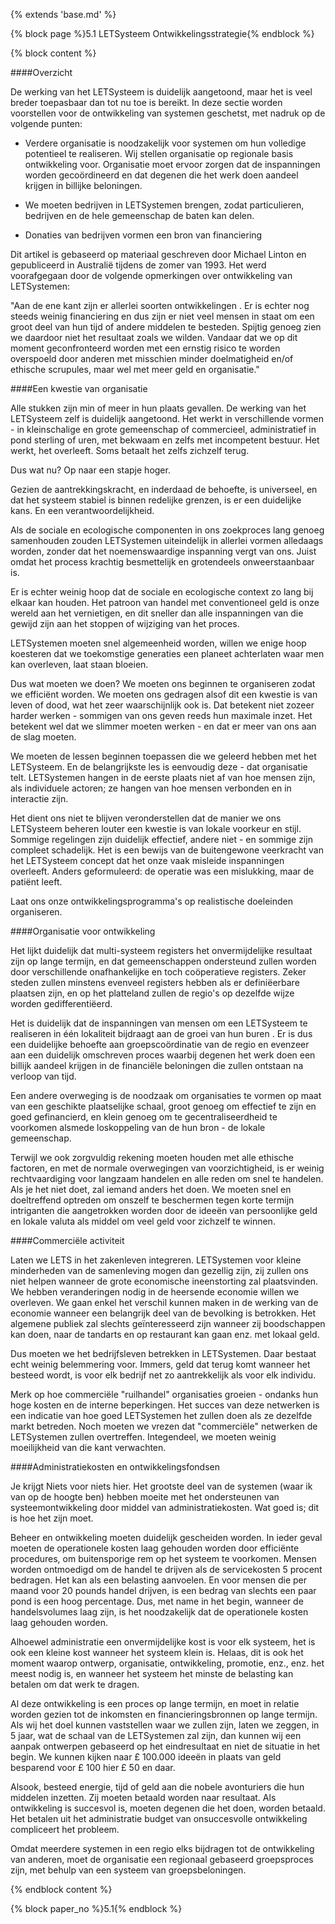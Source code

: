 {% extends 'base.md' %}

{% block page %}5.1 LETSysteem Ontwikkelingsstrategie{% endblock %}

{% block content %}

####Overzicht

De werking van het LETSysteem is duidelijk aangetoond,
maar het is veel breder toepasbaar dan tot nu toe is bereikt.
In deze sectie worden voorstellen voor de ontwikkeling van systemen geschetst,
met nadruk op de volgende punten:

* Verdere organisatie is noodzakelijk voor systemen om hun volledige potentieel te realiseren.
Wij stellen organisatie op regionale basis ontwikkeling voor.
Organisatie moet ervoor zorgen dat de inspanningen worden gecoördineerd en dat
degenen die het werk doen aandeel krijgen in billijke beloningen.

* We moeten bedrijven in LETSystemen brengen, zodat
particulieren, bedrijven en de hele gemeenschap de baten kan delen.

* Donaties van bedrijven vormen een bron van financiering

Dit artikel is gebaseerd op materiaal geschreven door Michael Linton
en gepubliceerd in Australië tijdens de zomer van 1993. Het
werd voorafgegaan door de volgende opmerkingen over
ontwikkeling van LETSystemen:


"Aan de ene kant zijn er allerlei soorten ontwikkelingen .
Er is echter nog steeds weinig financiering en dus zijn er
niet veel mensen in staat om een groot deel van hun tijd of andere middelen te besteden.
Spijtig genoeg zien we daardoor niet het resultaat zoals we wilden.
Vandaar dat we op dit moment geconfronteerd worden met een ernstig risico
te worden overspoeld door anderen met misschien minder doelmatigheid en/of ethische scrupules,
maar wel met meer geld en organisatie."

####Een kwestie van organisatie

Alle stukken zijn min of meer in hun plaats gevallen. De werking van het LETSysteem 
zelf is duidelijk aangetoond. Het werkt in verschillende
vormen - in kleinschalige en grote gemeenschap of
commercieel, administratief in pond sterling of uren, met bekwaam
en zelfs met incompetent bestuur. Het werkt, het
overleeft. Soms betaalt het zelfs zichzelf terug.

Dus wat nu? Op naar een stapje hoger.

Gezien de aantrekkingskracht, en inderdaad de behoefte, is universeel, en
dat het systeem stabiel is binnen redelijke grenzen, is er
een duidelijke kans. En een verantwoordelijkheid.

Als de sociale en ecologische componenten in ons zoekproces
lang genoeg samenhouden zouden LETSystemen uiteindelijk in allerlei
vormen alledaags worden, zonder dat het noemenswaardige inspanning vergt van
ons. Juist omdat het process krachtig besmettelijk en grotendeels
onweerstaanbaar is.

Er is echter weinig hoop dat de sociale en ecologische context
zo lang bij elkaar kan houden. Het patroon van handel met 
conventioneel geld is onze wereld aan het vernietigen, en dit
sneller dan alle inspanningen van die gewijd zijn aan het stoppen of 
wijziging van het proces.

LETSystemen moeten snel algemeenheid worden, willen we enige hoop koesteren
dat we toekomstige generaties een planeet achterlaten waar men kan overleven,
laat staan bloeien.

Dus wat moeten we doen? We moeten ons beginnen te organiseren zodat we efficiënt worden.
We moeten ons gedragen alsof dit een kwestie is van leven of dood, wat het zeer waarschijnlijk ook is.
Dat betekent niet zozeer harder werken - sommigen van ons geven reeds hun
maximale inzet. Het betekent wel dat we slimmer moeten werken - en dat er meer van ons aan de slag moeten.

We moeten de lessen beginnen toepassen die we geleerd hebben met het LETSysteem.
En de belangrijkste les is eenvoudig deze - dat organisatie telt. LETSystemen hangen in de
eerste plaats niet af van hoe mensen zijn, als individuele actoren;
ze hangen van hoe mensen verbonden en in interactie zijn.

Het dient ons niet te blijven veronderstellen dat de manier we ons LETSysteem beheren
louter een kwestie is van lokale voorkeur en stijl.
Sommige regelingen zijn duidelijk effectief, andere niet - en sommige zijn
compleet schadelijk. Het is een bewijs van de buitengewone veerkracht
van het LETSysteem concept dat het onze vaak misleide inspanningen overleeft.
Anders geformuleerd: de operatie was een mislukking, maar de patiënt leeft.

Laat ons onze ontwikkelingsprogramma's op realistische doeleinden organiseren.

####Organisatie voor ontwikkeling

Het lijkt duidelijk dat multi-systeem registers het
onvermijdelijke resultaat zijn op lange termijn, en dat gemeenschappen
ondersteund zullen worden door verschillende onafhankelijke en toch
coöperatieve registers. Zeker steden zullen minstens evenveel
registers hebben als er definiëerbare plaatsen zijn, en op het platteland
zullen de regio's op dezelfde wijze worden gedifferentiëerd.

Het is duidelijk dat de inspanningen van mensen om een LETSysteem te realiseren in één lokaliteit
bijdraagt aan de groei van hun buren .
Er is dus een duidelijke behoefte aan groepscoördinatie van de regio
en evenzeer aan een duidelijk omschreven proces waarbij degenen het werk doen
een billijk aandeel krijgen in de financiële beloningen die zullen ontstaan na verloop van tijd.

Een andere overweging is de noodzaak om organisaties te vormen op maat van
een geschikte plaatselijke schaal, groot genoeg om effectief te zijn en
goed gefinancierd, en klein genoeg om te gecentraliseerdheid te voorkomen alsmede
loskoppeling van de hun bron - de lokale gemeenschap.

Terwijl we ook zorgvuldig rekening moeten houden met alle ethische factoren,
en met de normale overwegingen van voorzichtigheid, is er weinig
rechtvaardiging voor langzaam handelen en alle reden om snel te handelen.
Als je het niet doet, zal iemand anders het doen. We moeten snel en doeltreffend optreden om
onszelf te beschermen tegen korte termijn intriganten die aangetrokken worden door de ideeën
van persoonlijke geld en lokale valuta als middel om veel geld voor
zichzelf te winnen.

####Commerciële activiteit

Laten we LETS in het zakenleven integreren. LETSystemen voor kleine
minderheden van de samenleving mogen dan gezellig zijn, zij zullen ons
niet helpen wanneer de grote economische ineenstorting zal plaatsvinden.
We hebben veranderingen nodig in de heersende economie willen we
overleven. We gaan enkel het verschil kunnen maken in de werking van de
economie wanneer een belangrijk deel van de bevolking is betrokken.
Het algemene publiek zal slechts geïnteresseerd zijn wanneer zij boodschappen
kan doen, naar de tandarts en op restaurant kan gaan enz. met lokaal geld.

Dus moeten we het bedrijfsleven betrekken in LETSystemen. 
Daar bestaat echt weinig belemmering voor. Immers, geld dat terug komt wanneer het besteed wordt,
is voor elk bedrijf net zo aantrekkelijk als voor elk individu.

Merk op hoe commerciële "ruilhandel" organisaties groeien -
ondanks hun hoge kosten en de interne beperkingen. Het
succes van deze netwerken is een indicatie van hoe goed
LETSystemen het zullen doen als ze dezelfde markt betreden.
Noch moeten we vrezen dat "commerciële" netwerken de LETSystemen
zullen overtreffen. Integendeel, we moeten weinig moeilijkheid
van die kant verwachten. 

####Administratiekosten en ontwikkelingsfondsen

Je krijgt Niets voor niets hier. Het grootste deel van de systemen (waar ik van op de hoogte ben)
hebben moeite met het ondersteunen van systeemontwikkeling door middel van
administratiekosten. Wat goed is; dit is hoe het zijn moet.

Beheer en ontwikkeling moeten duidelijk gescheiden worden.
In ieder geval moeten de operationele kosten laag gehouden worden door efficiënte
procedures, om buitensporige rem op het systeem te voorkomen.
Mensen worden ontmoedigd om de handel te drijven als de servicekosten
5 procent bedragen. Het kan als een belasting aanvoelen.
En voor mensen die per maand voor 20 pounds handel drijven, is een bedrag van
slechts een paar pond is een hoog percentage. Dus,
met name in het begin, wanneer de handelsvolumes laag zijn,
is het noodzakelijk dat de operationele kosten laag gehouden worden.

Alhoewel administratie een onvermijdelijke kost is voor elk systeem,
het is ook een kleine kost wanneer het systeem klein is.
Helaas, dit is ook het moment waarop ontwerp, organisatie,
ontwikkeling, promotie, enz., enz. het meest nodig is, en wanneer
het systeem het minste de belasting kan betalen om dat werk te dragen.

Al deze ontwikkeling is een proces op lange termijn, en moet in relatie
worden gezien tot de inkomsten en financieringsbronnen op lange termijn. 
Als wij het doel kunnen vaststellen waar we zullen zijn, laten we zeggen, in 5 jaar,
wat de schaal van de LETSystemen zal zijn, dan kunnen wij een aanpak ontwerpen
gebaseerd op het eindresultaat en niet de situatie
in het begin. We kunnen kijken naar £ 100.000 ideeën
in plaats van geld besparend voor £ 100 hier £ 50 en daar.

Alsook, besteed energie, tijd of geld aan die nobele avonturiers die hun middelen inzetten.
Zij moeten betaald worden naar resultaat. Als ontwikkeling is succesvol is,
moeten degenen die het doen, worden betaald.
Het betalen uit het administratie budget van onsuccesvolle ontwikkeling compliceert het probleem.

Omdat meerdere systemen in een regio elks bijdragen tot de 
ontwikkeling van anderen, moet de organisatie een regionaal
gebaseerd groepsproces zijn, met behulp van een systeem van groepsbeloningen.

{% endblock content %}

{% block paper_no %}5.1{% endblock %}

